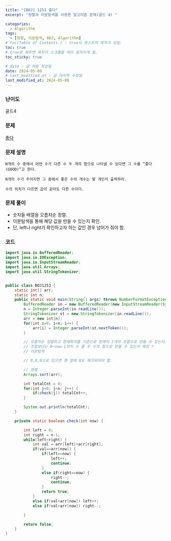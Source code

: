 ```yaml
---
title: "[BOJ] 1253 좋다"
excerpt: "정렬과 이분탐색을 사용한 알고리즘 문제(골드 4) "

categories:
  - Algorithm
tags:
  - [정렬, 이분탐색, BOJ, Algorithm]
# toc(Table of Contents.) : true시 포스트의 목차가 보임.
toc: true
# true로 해주면 목차가 스크롤을 따라 움직이게 됨.
toc_sticky: true

# date : 글 처음 작성일
date: 2024-05-08
# last_modified_at : 글 마지막 수정일
last_modified_at: 2024-05-08
---
```


### 난이도

골드4

### 문제

[좋다](https://www.acmicpc.net/problem/1253)

### 문제 설명

    N개의 수 중에서 어떤 수가 다른 수 두 개의 합으로 나타낼 수 있다면 그 수를 “좋다(GOOD)”고 한다.

    N개의 수가 주어지면 그 중에서 좋은 수의 개수는 몇 개인지 출력하라.

    수의 위치가 다르면 값이 같아도 다른 수이다.

### 문제 풀이

- 숫자들 배열을 오름차순 정렬.
- 이분탐색을 통해 해당 값을 만들 수 있는지 확인.
- 단, left나 right가 확인하고자 하는 값인 경우 넘어가 줘야 함.

### 코드

```java
import java.io.BufferedReader;
import java.io.IOException;
import java.io.InputStreamReader;
import java.util.Arrays;
import java.util.StringTokenizer;


public class BOJ1253 {
	static int[] arr;
	static int n;
	public static void main(String[] args) throws NumberFormatException, IOException {
		BufferedReader in = new BufferedReader(new InputStreamReader(System.in));
		n = Integer.parseInt(in.readLine());
		StringTokenizer st = new StringTokenizer(in.readLine());
		arr = new int[n];
		for(int i=0; i<n; i++) {
			arr[i] = Integer.parseInt(st.nextToken());
		}

		// 오름차순 정렬하고 현재위치를 기준으로 왼쪽의 2개의 조합으로 만들 수 있는지.
		// 조합보다는 0~now-1까지 수 중 두 수의 합으로 만들 수 있는지 확인 ?
		// 이분탐색

		// 0,0,0으로 있으면 맨 앞에 0도 체크되어야 함.

		// 정렬
		Arrays.sort(arr);

		int totalCnt = 0;
		for(int j=0; j<n; j++) {
			if(check(j)) totalCnt++;
		}

		System.out.println(totalCnt);
	}

	private static boolean check(int now) {

		int left = 0;
		int right = n-1;
		while(left<right) {
			int val = arr[left]+arr[right];
			if(val==arr[now]) {
				if(left==now) {
					left++;
					continue;
				}
				else if(right==now) {
					right--;
					continue;
				}
				return true;
			}
			else if(val<arr[now]) left++;
			else if(val>arr[now]) right--;

		}

		return false;
	}
}

```
